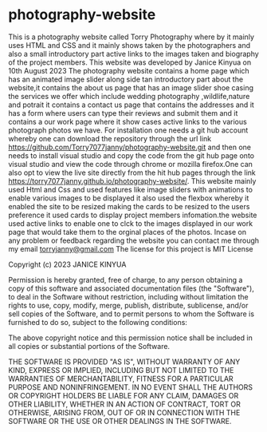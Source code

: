 # photography-website
This is a photography website called Torry Photography where by it mainly uses HTML and CSS and it mainly shows taken by the photographers and also a small introductory part active links to the images taken and biography of the project members.
This website was developed by Janice Kinyua on 10th August 2023
The photography website contains a home page which has an animated image slider along side tan introductory part about the website,it contains the about us page that has an image slider shoe casing the services we offer which include wedding photography ,wildlife,nature and potrait it contains a contact us page that contains the addresses and it has a form where users can type their reviews and submit them and it contains a our work page where it show cases active links to the various photograph photos we have.
For installation one needs a git hub account whereby one can download the repository through the url link https://github.com/Torry7077janny/photography-website.git and then one needs to install visual studio and copy the code from the git hub page onto visual studio and view the code through chrome or mozilla firefox.One can also opt to view the live site directly from the hit hub pages through the link  https://torry7077janny.github.io/photography-website/.
This website mainly used Html and Css and used features like image sliders with animations to enable various images to be displayed  it also used the flexbox whereby it enabled the site to be resized making the cards to be resized to the users preference it used cards to display project members infomation.the website used active links to enable one to clck to the images displayed in our work page that would take them to the orginal places of the photos.
Incase on any problem or feedback regarding the website you can contact me through my email torryjanny@gmail.com
The license for this project is
MIT License

Copyright (c) 2023 JANICE KINYUA

Permission is hereby granted, free of charge, to any person obtaining a copy
of this software and associated documentation files (the "Software"), to deal
in the Software without restriction, including without limitation the rights
to use, copy, modify, merge, publish, distribute, sublicense, and/or sell
copies of the Software, and to permit persons to whom the Software is
furnished to do so, subject to the following conditions:

The above copyright notice and this permission notice shall be included in all
copies or substantial portions of the Software.

THE SOFTWARE IS PROVIDED "AS IS", WITHOUT WARRANTY OF ANY KIND, EXPRESS OR
IMPLIED, INCLUDING BUT NOT LIMITED TO THE WARRANTIES OF MERCHANTABILITY,
FITNESS FOR A PARTICULAR PURPOSE AND NONINFRINGEMENT. IN NO EVENT SHALL THE
AUTHORS OR COPYRIGHT HOLDERS BE LIABLE FOR ANY CLAIM, DAMAGES OR OTHER
LIABILITY, WHETHER IN AN ACTION OF CONTRACT, TORT OR OTHERWISE, ARISING FROM,
OUT OF OR IN CONNECTION WITH THE SOFTWARE OR THE USE OR OTHER DEALINGS IN THE
SOFTWARE.

